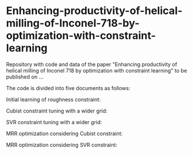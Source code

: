 # Enhancing-productivity-of-helical-milling-of-Inconel-718-by-optimization-with-constraint-learning

Repository with code and data of the paper "Enhancing productivity of helical milling of Inconel 718 by optimization with constraint learning" to be published on ...

The code is divided into five documents as follows:

Initial learning of roughness constraint:

Cubist constraint tuning with a wider grid:

SVR constraint tuning with a wider grid:

MRR optimization considering Cubist constraint:

MRR optimization considering SVR constraint:
